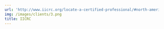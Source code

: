 ```yaml
---
url: 'http://www.iicrc.org/locate-a-certified-professional/#north-america'
img: /images/clients/3.png
title: IICRC
---
```

